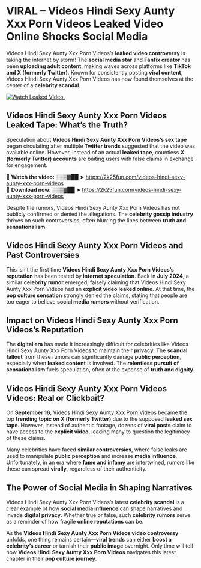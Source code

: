 # VIRAL – Videos Hindi Sexy Aunty Xxx Porn Videos Leaked Video Online Shocks Social Media 

Videos Hindi Sexy Aunty Xxx Porn Videos’s **leaked video controversy** is taking the internet by storm! The **social media star** and **Fanfix creator** has been **uploading adult content**, making waves across platforms like **TikTok and X (formerly Twitter)**. Known for consistently posting **viral content**, Videos Hindi Sexy Aunty Xxx Porn Videos has now found themselves at the center of a **celebrity scandal**.  

[![Watch Leaked Video.](https://miro.medium.com/v2/resize:fit:828/format:webp/1*cilzJN44JGOrTw9NJCrNHA.gif "Watch Leaked Video")](https://2k25fun.com/videos-hindi-sexy-aunty-xxx-porn-videos)

## **Videos Hindi Sexy Aunty Xxx Porn Videos Leaked Tape: What’s the Truth?**  
Speculation about **Videos Hindi Sexy Aunty Xxx Porn Videos’s sex tape** began circulating after multiple **Twitter trends** suggested that the video was available online. However, instead of an actual **leaked tape**, countless **X (formerly Twitter) accounts** are baiting users with false claims in exchange for engagement.  

🔹 **Watch the video:** ░░▒▓██ ➤ https://2k25fun.com/videos-hindi-sexy-aunty-xxx-porn-videos  
🔹 **Download now:** ░░▒▓██ ➤ https://2k25fun.com/videos-hindi-sexy-aunty-xxx-porn-videos  

Despite the rumors, Videos Hindi Sexy Aunty Xxx Porn Videos has not publicly confirmed or denied the allegations. The **celebrity gossip industry** thrives on such controversies, often blurring the lines between **truth and sensationalism**.  

## **Videos Hindi Sexy Aunty Xxx Porn Videos and Past Controversies**  
This isn’t the first time **Videos Hindi Sexy Aunty Xxx Porn Videos’s reputation** has been tested by **internet speculation**. Back in **July 2024**, a similar **celebrity rumor** emerged, falsely claiming that Videos Hindi Sexy Aunty Xxx Porn Videos had an **explicit video leaked online**. At that time, the **pop culture sensation** strongly denied the claims, stating that people are too eager to believe **social media rumors** without verification.  

## **Impact on Videos Hindi Sexy Aunty Xxx Porn Videos’s Reputation**  
The **digital era** has made it increasingly difficult for celebrities like Videos Hindi Sexy Aunty Xxx Porn Videos to maintain their **privacy**. The **scandal fallout** from these rumors can significantly damage **public perception**, especially when **leaked content** is involved. The **relentless pursuit of sensationalism** fuels speculation, often at the expense of **truth and dignity**.  

## **Videos Hindi Sexy Aunty Xxx Porn Videos Videos: Real or Clickbait?**  
On **September 16**, Videos Hindi Sexy Aunty Xxx Porn Videos became the top **trending topic on X (formerly Twitter)** due to the supposed **leaked sex tape**. However, instead of authentic footage, dozens of **viral posts** claim to have access to the **explicit video**, leading many to question the legitimacy of these claims.  

Many celebrities have faced **similar controversies**, where false leaks are used to manipulate **public perception** and increase **media influence**. Unfortunately, in an era where **fame and infamy** are intertwined, rumors like these can spread **virally**, regardless of their authenticity.  

## **The Power of Social Media in Shaping Narratives**  
Videos Hindi Sexy Aunty Xxx Porn Videos’s latest **celebrity scandal** is a clear example of how **social media influence** can shape narratives and invade **digital privacy**. Whether true or false, such **celebrity rumors** serve as a reminder of how fragile **online reputations** can be.  

As the **Videos Hindi Sexy Aunty Xxx Porn Videos video controversy** unfolds, one thing remains certain—**viral trends** can either **boost a celebrity’s career** or tarnish their **public image** overnight. Only time will tell how **Videos Hindi Sexy Aunty Xxx Porn Videos** navigates this latest chapter in their **pop culture journey**. 
